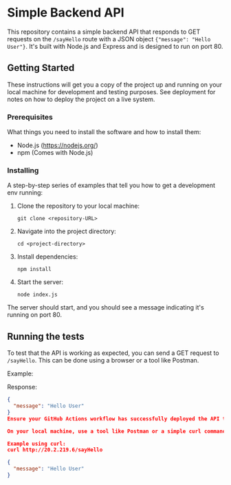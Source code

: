# Simple Backend API

This repository contains a simple backend API that responds to GET requests on the `/sayHello` route with a JSON object `{"message": "Hello User"}`. It's built with Node.js and Express and is designed to run on port 80.

## Getting Started

These instructions will get you a copy of the project up and running on your local machine for development and testing purposes. See deployment for notes on how to deploy the project on a live system.

### Prerequisites

What things you need to install the software and how to install them:

- Node.js (https://nodejs.org/)
- npm (Comes with Node.js)

### Installing

A step-by-step series of examples that tell you how to get a development env running:

1. Clone the repository to your local machine:
    ```
    git clone <repository-URL>
    ```
2. Navigate into the project directory:
    ```
    cd <project-directory>
    ```
3. Install dependencies:
    ```
    npm install
    ```
4. Start the server:
    ```
    node index.js
    ```

The server should start, and you should see a message indicating it's running on port 80.

## Running the tests

To test that the API is working as expected, you can send a GET request to `/sayHello`. This can be done using a browser or a tool like Postman.

Example:

Response:

```json
{
  "message": "Hello User"
}
Ensure your GitHub Actions workflow has successfully deployed the API to the virtual machine. You can verify this by checking the Actions tab in your GitHub repository for a completed deployment job.

On your local machine, use a tool like Postman or a simple curl command to send a GET request to the virtual machine's IP address on the /sayHello route. Replace 20.2.219.6 with the IP address of your VM.

Example using curl:
curl http://20.2.219.6/sayHello

{
  "message": "Hello User"
}
